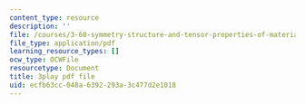 ```yaml
---
content_type: resource
description: ''
file: /courses/3-60-symmetry-structure-and-tensor-properties-of-materials-fall-2005/ecfb63cc048a6392293a3c477d2e1018_hVqoXS5PyzY.pdf
file_type: application/pdf
learning_resource_types: []
ocw_type: OCWFile
resourcetype: Document
title: 3play pdf file
uid: ecfb63cc-048a-6392-293a-3c477d2e1018
---
```

